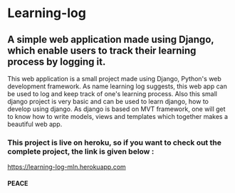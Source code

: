 # Learning-log
## A simple web application made using Django, which enable users to track their learning process by logging it.

This web application is a small project made using Django, Python's web development framework. As name learning log suggests, this web app can be used to log and keep track of one's learning process.
Also this small django project is very basic and can be used to learn django, how to develop using django. As django is based on MVT framework, one will get to know how to write models, views and templates which together makes a beautiful web app.

### This project is live on heroku, so if you want to check out the complete project, the link is given below :
https://learning-log-mln.herokuapp.com

#### PEACE
